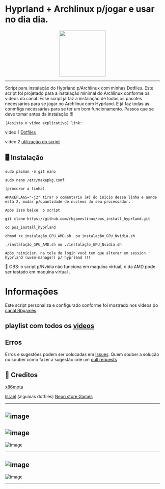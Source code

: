 
# Hyprland + Archlinux p/jogar e usar no dia dia.

<p align="center">
  <img src="https://github.com/user-attachments/assets/112be1e1-24f7-4456-abc0-6eac2ababf6f" width="150" />
</p>

-----
Script para instalação do Hyprland p/Archlinux com minhas Dotfiles.
Este script foi projetado para a instalação minimal do Archlinux conforme os videos do canal.
Esse script já faz a instalação de todos os pacotes necessários para se jogar no Archlinux com Hyprland.
E já faz todas as conmfigs necessárias para se ter um bom funcionamento.
Passos que se deve tomar antes da instalação !!!

`(Assista o video explicativo) link:`

video 1 [Dotfiles](https://youtu.be/6KrKxNsAdYo)

video 2 [utilização do script](https://youtu.be/ezOm_47syUM^)

## 🖥️ Instalação

```
sudo pacman -S git nano

sudo nano /etc/makepkg.conf

(procurar a linha)

#MAKEFLAGS="-j2" tirar o comentario (#) do inicio dessa linha e aonde está 2, mudar p/quantidade de nucleos do seu processador.

Após isso baixe  o script 

git clone https://github.com/rbgameslinux/pos_install_hyprland.git

cd pos_install_hyprland

chmod +x instalação_GPU_AMD.sh  ou instalação_GPU_Nvidia.sh

./instalação_GPU_AMD.sh ou ./instalação_GPU_Nvidia.sh

Após reiniciar, na tela de login você tem que alterar em session : hyprland (uwsm-manager) p/ hyprland !!!
```
📢 OBS: o script p/Nvidia não funciona em maquina virtual, o da AMD pode ser testado em maquina virtual .

# Informações

Este script personaliza e configurado conforme foi mostrado nos videos do [canal Rbgames](https://www.youtube.com/@RBGameslinux) 

## playlist com todos os [videos](https://youtube.com/playlist?list=PLZymN5kq4bLm2CHxa06M1lwQnWMoWjwJh&si=4bRBaNhB97d-AxF0) 


## Erros
Erros e sugestões podem ser colocadas em [Issues](https://github.com/rbgameslinux/pos_install_hyprland/issues). Quem souber a solução ou souber como fazer a sugestão crie um [pull requests](https://github.com/rbgameslinux/pos_install_hyprland/pulls)

## 📢 Creditos

[x86mota](https://github.com/x86mota)

[Israel](https://neonstoregames.com.br/) (algumas dotfiles) [Neon store Games](https://www.facebook.com/neonstoregameinformatica)

--------
![image](https://github.com/user-attachments/assets/25fa406d-522a-4fe2-baa6-c0c9c8ff7680)
-----
![image](https://github.com/user-attachments/assets/ebe0ae1b-fc03-4ab4-a7f3-3b484f6513d8)
----------

![image](https://github.com/user-attachments/assets/44e3b450-b8b3-4e60-8503-de84f5d987e9)

-----
![image](https://github.com/user-attachments/assets/9010f5ac-1ac1-47a3-be71-36c72d06702f)
-------
![image](https://github.com/user-attachments/assets/66d0717b-59a7-4603-9e3c-49ae03a2395b)

----






